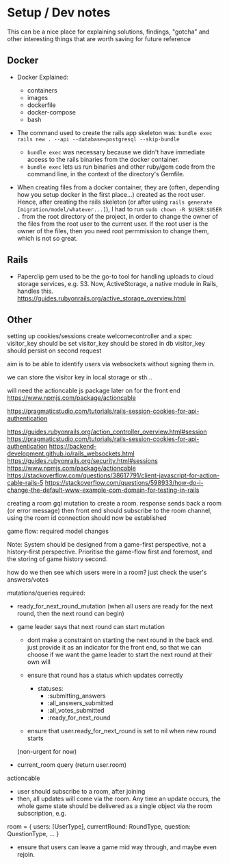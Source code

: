 # Setup / Dev notes

This can be a nice place for explaining solutions, findings, "gotcha" and other interesting things that are worth saving for future reference

## Docker

- Docker Explained:
  - containers
  - images
  - dockerfile
  - docker-compose
  - bash

- The command used to create the rails app skeleton was: ```bundle exec rails new . --api --database=postgresql --skip-bundle```
  - ```bundle exec``` was necessary because we didn't have immediate access to the rails binaries from the docker container.
  - ```bundle exec``` lets us run binaries and other ruby/gem code from the command line, in the context of the directory's Gemfile.

- When creating files from a docker container, they are (often, depending how you setup docker in the first place...) created as the root user. Hence, after creating the rails skeleton (or after using  ```rails generate [migration/model/whatever...]```), I had to run ```sudo chown -R $USER:$USER .``` from the root directory of the project, in order to change the owner of the files from the root user to the current user. If the root user is the owner of the files, then you need root permmission to change them, which is not so great.


## Rails

- Paperclip gem used to be the go-to tool for handling uploads to cloud storage services, e.g. S3. Now, ActiveStorage, a native module in Rails, handles this. https://guides.rubyonrails.org/active_storage_overview.html


## Other

setting up cookies/sessions
  create welcomecontroller and a spec
    visitor_key should be set
    visitor_key should be stored in db
    visitor_key should persist on second request

aim is to be able to identify users via websockets without signing them in.

we can store the visitor key in local storage or sth...

will need the actioncable js package later on for the front end https://www.npmjs.com/package/actioncable

https://pragmaticstudio.com/tutorials/rails-session-cookies-for-api-authentication




https://guides.rubyonrails.org/action_controller_overview.html#session
https://pragmaticstudio.com/tutorials/rails-session-cookies-for-api-authentication
https://backend-development.github.io/rails_websockets.html
https://guides.rubyonrails.org/security.html#sessions
https://www.npmjs.com/package/actioncable
https://stackoverflow.com/questions/38617791/client-javascript-for-action-cable-rails-5
https://stackoverflow.com/questions/598933/how-do-i-change-the-default-www-example-com-domain-for-testing-in-rails


creating a room
  gql mutation to create a room.
  response sends back a room (or error message)
  then front end should subscribe to the room channel, using the room id
  connection should now be established



game flow: required model changes

Note: System should be designed from a game-first perspective, not a history-first perspective. Prioritise the game-flow first and foremost, and the storing of game history second.

how do we then see which users were in a room? just check the user's answers/votes


mutations/queries required:

- ready_for_next_round_mutation (when all users are ready for the next round, then the next round can begin)
- game leader says that next round can start mutation
  - dont make a constraint on starting the next round in the back end. just provide it as an indicator for the front end, so that we can choose if we want the game leader to start the next round at their own will

  - ensure that round has a status which updates correctly
    - statuses:
      - :submitting_answers
      - :all_answers_submitted
      - :all_votes_submitted
      - :ready_for_next_round

  - ensure that user.ready_for_next_round is set to nil when new round starts

  (non-urgent for now)
- current_room query (return user.room)


actioncable

- user should subscribe to a room, after joining
- then, all updates will come via the room. Any time an update occurs, the whole game state should be delivered as a single object via the room subscription, e.g.

room = {
  users: [UserType],
  currentRound: RoundType,
  question: QuestionType,
  ...
}

- ensure that users can leave a game mid way through, and maybe even rejoin.


